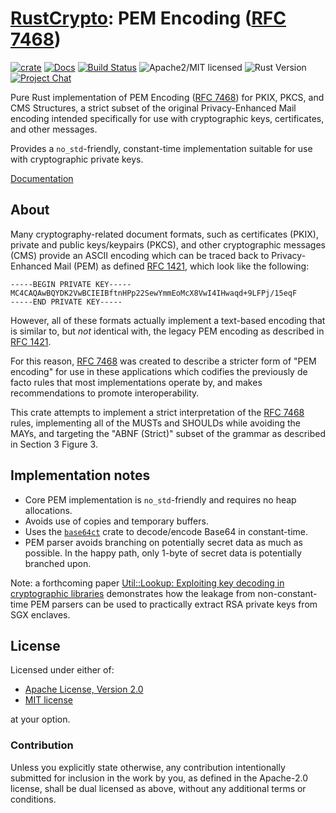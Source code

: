 # [RustCrypto]: PEM Encoding ([RFC 7468])

[![crate][crate-image]][crate-link]
[![Docs][docs-image]][docs-link]
[![Build Status][build-image]][build-link]
![Apache2/MIT licensed][license-image]
![Rust Version][rustc-image]
[![Project Chat][chat-image]][chat-link]

Pure Rust implementation of PEM Encoding ([RFC 7468]) for PKIX, PKCS, and
CMS Structures, a strict subset of the original Privacy-Enhanced Mail encoding
intended  specifically for use with cryptographic keys, certificates, and other
messages.

Provides a `no_std`-friendly, constant-time implementation suitable for use with
cryptographic private keys.

[Documentation][docs-link]

## About

Many cryptography-related document formats, such as certificates (PKIX),
private and public keys/keypairs (PKCS), and other cryptographic messages (CMS)
provide an ASCII encoding which can be traced back to Privacy-Enhanced Mail
(PEM) as defined [RFC 1421], which look like the following:

```text
-----BEGIN PRIVATE KEY-----
MC4CAQAwBQYDK2VwBCIEIBftnHPp22SewYmmEoMcX8VwI4IHwaqd+9LFPj/15eqF
-----END PRIVATE KEY-----
```

However, all of these formats actually implement a text-based encoding that is
similar to, but *not* identical with, the legacy PEM encoding as described in
[RFC 1421].

For this reason, [RFC 7468] was created to describe a stricter form of
"PEM encoding" for use in these applications which codifies the previously
de facto rules that most implementations operate by, and makes recommendations
to promote interoperability.

This crate attempts to implement a strict interpretation of the [RFC 7468]
rules, implementing all of the MUSTs and SHOULDs while avoiding the MAYs,
and targeting the "ABNF (Strict)" subset of the grammar as described in
Section 3 Figure 3.

## Implementation notes

- Core PEM implementation is `no_std`-friendly and requires no heap allocations.
- Avoids use of copies and temporary buffers.
- Uses the [`base64ct`] crate to decode/encode Base64 in constant-time.
- PEM parser avoids branching on potentially secret data as much as possible.
  In the happy path, only 1-byte of secret data is potentially
  branched upon.

Note: a forthcoming paper [Util::Lookup: Exploiting key decoding in cryptographic libraries][Util::Lookup]
demonstrates how the leakage from non-constant-time PEM parsers can be used
to practically extract RSA private keys from SGX enclaves.

## License

Licensed under either of:

 * [Apache License, Version 2.0](http://www.apache.org/licenses/LICENSE-2.0)
 * [MIT license](http://opensource.org/licenses/MIT)

at your option.

### Contribution

Unless you explicitly state otherwise, any contribution intentionally submitted
for inclusion in the work by you, as defined in the Apache-2.0 license, shall be
dual licensed as above, without any additional terms or conditions.

[//]: # (badges)

[crate-image]: https://img.shields.io/crates/v/pem-rfc7468.svg
[crate-link]: https://crates.io/crates/pem-rfc7468
[docs-image]: https://docs.rs/pem-rfc7468/badge.svg
[docs-link]: https://docs.rs/pem-rfc7468/
[build-image]: https://github.com/RustCrypto/formats/actions/workflows/pem-rfc7468.yml/badge.svg
[build-link]: https://github.com/RustCrypto/formats/actions/workflows/pem-rfc7468.yml
[license-image]: https://img.shields.io/badge/license-Apache2.0/MIT-blue.svg
[rustc-image]: https://img.shields.io/badge/rustc-1.51+-blue.svg
[chat-image]: https://img.shields.io/badge/zulip-join_chat-blue.svg
[chat-link]: https://rustcrypto.zulipchat.com/#narrow/stream/300570-formats

[//]: # (links)

[RustCrypto]: https://github.com/rustcrypto
[RFC 1421]: https://datatracker.ietf.org/doc/html/rfc1421
[RFC 7468]: https://datatracker.ietf.org/doc/html/rfc7468
[`base64ct`]: https://github.com/RustCrypto/formats/tree/master/base64ct
[Util::Lookup]: https://twitter.com/JanWichelmann/status/1418532480081145857
